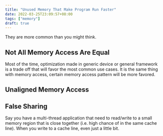 ```yaml
---
title: "Unused Memory That Make Program Run Faster"
date: 2022-03-25T23:09:57+08:00
tags: ["memory"]
draft: true
---
```


They are more common than you might think.

<!--more-->

## Not All Memory Access Are Equal

Most of the time, optimization made in generic device or general framework is a trade off that will favor the most common use cases. It is the same thing with memory access, certain memory access pattern will be more favored.

## Unaligned Memory Access



## False Sharing

Say you have a multi-thread application that need to read/write to a small memory region that is close together (i.e. high chance of in the same cache line). When you write to a cache line, even just a little bit.
